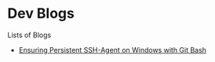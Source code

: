 # Dev Blogs

Lists of Blogs

- [Ensuring Persistent SSH-Agent on Windows with Git Bash](ensuring-persistent-ssh-agent-windows-git-bash.md)
